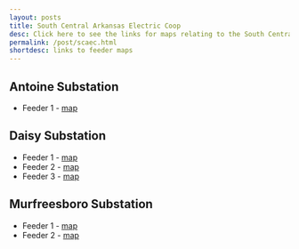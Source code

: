 ```yaml
---
layout: posts
title: South Central Arkansas Electric Coop
desc: Click here to see the links for maps relating to the South Central Arkansas Electric Coop.  This is organized by substation/feeders. 
permalink: /post/scaec.html
shortdesc: links to feeder maps
---
```


Antoine Substation
--------------
* Feeder 1 - [map](/coop/scaec/sant_f1.html)

Daisy Substation
--------------
* Feeder 1 - [map](/coop/scaec/sdaisy_f1.html)
* Feeder 2 - [map](/coop/scaec/sdaisy_f2.html)
* Feeder 3 - [map](/coop/scaec/sdaisy_f3.html)

Murfreesboro Substation
--------------
* Feeder 1 - [map](/coop/scaec/smur_f1.html)
* Feeder 2 - [map](/coop/scaec/smur_f2.html)
